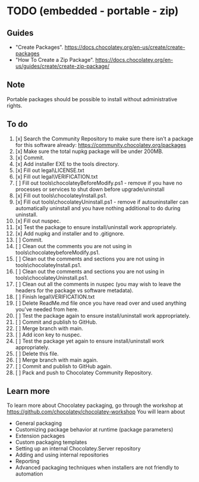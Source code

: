 ﻿# TODO (embedded - portable - zip)

## Guides

- "Create Packages". <https://docs.chocolatey.org/en-us/create/create-packages>
- "How To Create a Zip Package". <https://docs.chocolatey.org/en-us/guides/create/create-zip-package/>

## Note

Portable packages should be possible to install without administrative rights.

## To do

1. [x] Search the Community Repository to make sure there isn't a package for this software already: <https://community.chocolatey.org/packages>
2. [x] Make sure the total nupkg package will be under 200MB.
3. [x] Commit.
4. [x] Add installer EXE to the tools directory.
5. [x] Fill out legal\LICENSE.txt
6. [x] Fill out legal\VERIFICATION.txt
7. [ ] Fill out tools\chocolateyBeforeModify.ps1 - remove if you have no processes or services to shut down before upgrade/uninstall
8. [x] Fill out tools\chocolateyInstall.ps1.
9.  [x] Fill out tools\chocolateyUninstall.ps1 - remove if autouninstaller can automatically uninstall and you have nothing additional to do during uninstall.
10. [x] Fill out nuspec.
11. [x] Test the package to ensure install/uninstall work appropriately.
12. [x] Add nupkg and installer and to .gitignore.
13. [ ] Commit.
14. [ ] Clean out the comments you are not using in tools\chocolateybeforeModify.ps1.
15. [ ] Clean out the comments and sections you are not using in tools\chocolateyInstall.ps1.
16. [ ] Clean out the comments and sections you are not using in tools\chocolateyUninstall.ps1.
17. [ ] Clean out all the comments in nuspec (you may wish to leave the headers for the package vs software metadata).
18. [ ] Finish legal\VERIFICATION.txt
19. [ ] Delete ReadMe.md file once you have read over and used anything you've needed from here.
20. [ ] Test the package again to ensure install/uninstall work appropriately.
21. [ ] Commit and publish to GitHub.
22. [ ] Merge branch with main.
23. [ ] Add icon key to nuspec.
24. [ ] Test the package yet again to ensure install/uninstall work appropriately.
25. [ ] Delete this file.
26. [ ] Merge branch with main again.
27. [ ] Commit and publish to GitHub again.
28. [ ] Pack and push to Chocolatey Community Repository.

## Learn more

To learn more about Chocolatey packaging, go through the workshop at <https://github.com/chocolatey/chocolatey-workshop>
You will learn about

- General packaging
- Customizing package behavior at runtime (package parameters)
- Extension packages
- Custom packaging templates
- Setting up an internal Chocolatey.Server repository
- Adding and using internal repositories
- Reporting
- Advanced packaging techniques when installers are not friendly to automation
